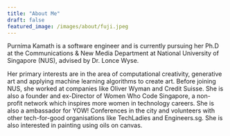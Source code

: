 ```yaml
---
title: "About Me"
draft: false
featured_image: /images/about/fuji.jpeg
---
```


Purnima Kamath is a software engineer and is currently pursuing her Ph.D at the Communications & New Media Department at National University of Singapore (NUS), advised by Dr. Lonce Wyse. 

Her primary interests are in the area of computational creativity, generative art and applying machine learning algorithms to create art. Before joining NUS, she worked at companies like Oliver Wyman and Credit Suisse. She is also a founder and ex-Director of Women Who Code Singapore, a non-profit network which inspires more women in technology careers. She is also a ambassador for YOW! Conferences in the city and volunteers with other tech-for-good organisations like TechLadies and Engineers.sg. She is also interested in painting using oils on canvas.